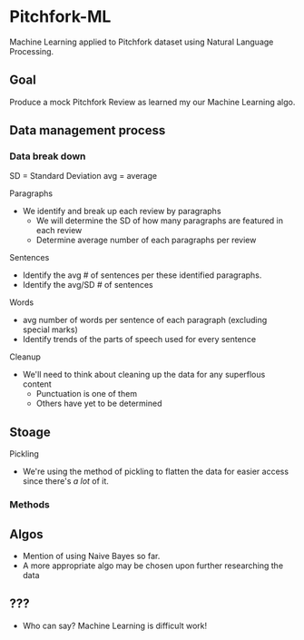 # Pitchfork-ML
Machine Learning applied to Pitchfork dataset using Natural Language Processing.

## Goal
Produce a mock Pitchfork Review as learned my our Machine Learning algo.

## Data management process

### Data break down
  
  SD = Standard Deviation
  avg = average
  
  Paragraphs
  
  - We identify and break up each review by paragraphs
    - We will determine the SD of how many paragraphs are featured in each review
    - Determine average number of each paragraphs per review
  
  Sentences
  
  - Identify the avg # of sentences per these identified paragraphs.
  - Identify the avg/SD # of sentences
  
  Words
   
   - avg number of words per sentence of each paragraph (excluding special marks)
   - Identify trends of the parts of speech used for every sentence
   
  Cleanup
  
  - We'll need to think about cleaning up the data for any superflous content
    - Punctuation is one of them
    - Others have yet to be determined

## Stoage
  Pickling
   - We're using the method of pickling to flatten the data for easier access since there's _a lot_ of it.

### Methods

## Algos
   
   - Mention of using Naive Bayes so far.
   - A more appropriate algo may be chosen upon further researching the data
   
## ???
   
   - Who can say? Machine Learning is difficult work!
   
